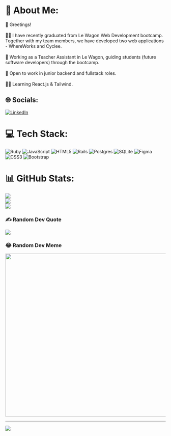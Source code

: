 # 💫 About Me:
👋 Greetings!<br><br>👨‍🎓 I have recently graduated from Le Wagon Web Development bootcamp. Together with my team members, we have developed two web applications - WhereWorks and Cyclee.<br><br>🎒 Working as a Teacher Assistant in Le Wagon, guiding students (future software developers) through the bootcamp.<br><br>💼 Open to work in junior backend and fullstack roles.<br><br>👨‍💻 Learning React.js & Tailwind.


## 🌐 Socials:
[![LinkedIn](https://img.shields.io/badge/LinkedIn-%230077B5.svg?logo=linkedin&logoColor=white)](https://linkedin.com/in/fairul-izwan) 

# 💻 Tech Stack:
![Ruby](https://img.shields.io/badge/ruby-%23CC342D.svg?style=for-the-badge&logo=ruby&logoColor=white) ![JavaScript](https://img.shields.io/badge/javascript-%23323330.svg?style=for-the-badge&logo=javascript&logoColor=%23F7DF1E) ![HTML5](https://img.shields.io/badge/html5-%23E34F26.svg?style=for-the-badge&logo=html5&logoColor=white) ![Rails](https://img.shields.io/badge/rails-%23CC0000.svg?style=for-the-badge&logo=ruby-on-rails&logoColor=white) ![Postgres](https://img.shields.io/badge/postgres-%23316192.svg?style=for-the-badge&logo=postgresql&logoColor=white) ![SQLite](https://img.shields.io/badge/sqlite-%2307405e.svg?style=for-the-badge&logo=sqlite&logoColor=white) 	![Figma](https://img.shields.io/badge/figma-%23F24E1E.svg?style=for-the-badge&logo=figma&logoColor=white) ![CSS3](https://img.shields.io/badge/css3-%231572B6.svg?style=for-the-badge&logo=css3&logoColor=white) ![Bootstrap](https://img.shields.io/badge/bootstrap-%23563D7C.svg?style=for-the-badge&logo=bootstrap&logoColor=white)
# 📊 GitHub Stats:
![](https://github-readme-stats.vercel.app/api?username=flabroo&theme=algolia&hide_border=false&include_all_commits=true&count_private=true)<br/>
![](https://github-readme-streak-stats.herokuapp.com/?user=flabroo&theme=algolia&hide_border=false)<br/>
![](https://github-readme-stats.vercel.app/api/top-langs/?username=flabroo&theme=algolia&hide_border=false&include_all_commits=true&count_private=true&layout=compact)

### ✍️ Random Dev Quote
![](https://quotes-github-readme.vercel.app/api?type=horizontal&theme=radical)

### 😂 Random Dev Meme
<img src="https://random-memer.herokuapp.com/" width="512px"/>

---
[![](https://visitcount.itsvg.in/api?id=flabroo&icon=5&color=5)](https://visitcount.itsvg.in)
